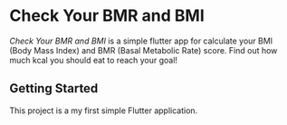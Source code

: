 # Check Your BMR and BMI

*Check Your BMR and BMI* is a simple flutter app for calculate your BMI (Body Mass Index) and BMR (Basal Metabolic Rate) score.
Find out how much kcal you should eat to reach your goal!

## Getting Started

This project is a my first simple Flutter application.


